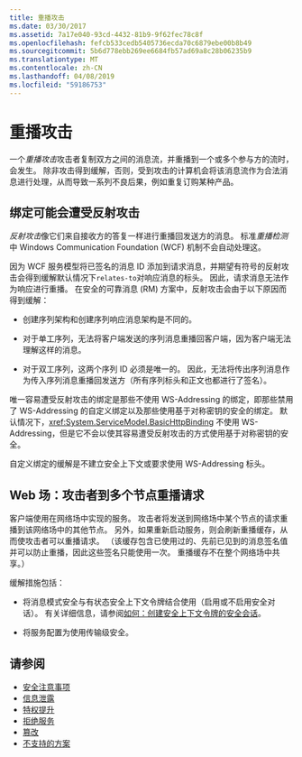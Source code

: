 ```yaml
---
title: 重播攻击
ms.date: 03/30/2017
ms.assetid: 7a17e040-93cd-4432-81b9-9f62fec78c8f
ms.openlocfilehash: fefcb533cedb5405736ecda70c6879ebe00b8b49
ms.sourcegitcommit: 5b6d778ebb269ee6684fb57ad69a8c28b06235b9
ms.translationtype: MT
ms.contentlocale: zh-CN
ms.lasthandoff: 04/08/2019
ms.locfileid: "59186753"
---
```

# <a name="replay-attacks"></a>重播攻击
一个*重播攻击*攻击者复制双方之间的消息流，并重播到一个或多个参与方的流时，会发生。 除非攻击得到缓解，否则，受到攻击的计算机会将该消息流作为合法消息进行处理，从而导致一系列不良后果，例如重复订购某种产品。  
  
## <a name="bindings-may-be-subject-to-reflection-attacks"></a>绑定可能会遭受反射攻击  
 *反射攻击*像它们来自接收方的答复一样进行重播回发送方的消息。 标准*重播检测*中 Windows Communication Foundation (WCF) 机制不会自动处理这。  
  
 因为 WCF 服务模型将已签名的消息 ID 添加到请求消息，并期望有符号的反射攻击会得到缓解默认情况下`relates-to`对响应消息的标头。 因此，请求消息无法作为响应进行重播。 在安全的可靠消息 (RM) 方案中，反射攻击会由于以下原因而得到缓解：  
  
-   创建序列架构和创建序列响应消息架构是不同的。  
  
-   对于单工序列，无法将客户端发送的序列消息重播回客户端，因为客户端无法理解这样的消息。  
  
-   对于双工序列，这两个序列 ID 必须是唯一的。 因此，无法将传出序列消息作为传入序列消息重播回发送方（所有序列标头和正文也都进行了签名）。  
  
 唯一容易遭受反射攻击的绑定是那些不使用 WS-Addressing 的绑定，即那些禁用了 WS-Addressing 的自定义绑定以及那些使用基于对称密钥的安全的绑定。 默认情况下，<xref:System.ServiceModel.BasicHttpBinding> 不使用 WS-Addressing，但是它不会以使其容易遭受反射攻击的方式使用基于对称密钥的安全。  
  
 自定义绑定的缓解是不建立安全上下文或要求使用 WS-Addressing 标头。  
  
## <a name="web-farm-attacker-replays-request-to-multiple-nodes"></a>Web 场：攻击者到多个节点重播请求  
 客户端使用在网络场中实现的服务。 攻击者将发送到网络场中某个节点的请求重播到该网络场中的其他节点。 另外，如果重新启动服务，则会刷新重播缓存，从而使攻击者可以重播请求。 （该缓存包含已使用过的、先前已见到的消息签名值并可以防止重播，因此这些签名只能使用一次。 重播缓存不在整个网络场中共享。）  
  
 缓解措施包括：  
  
-   将消息模式安全与有状态安全上下文令牌结合使用（启用或不启用安全对话）。 有关详细信息，请参阅[如何：创建安全上下文令牌的安全会话](../../../../docs/framework/wcf/feature-details/how-to-create-a-security-context-token-for-a-secure-session.md)。  
  
-   将服务配置为使用传输级安全。  
  
## <a name="see-also"></a>请参阅

- [安全注意事项](../../../../docs/framework/wcf/feature-details/security-considerations-in-wcf.md)
- [信息泄露](../../../../docs/framework/wcf/feature-details/information-disclosure.md)
- [特权提升](../../../../docs/framework/wcf/feature-details/elevation-of-privilege.md)
- [拒绝服务](../../../../docs/framework/wcf/feature-details/denial-of-service.md)
- [篡改](../../../../docs/framework/wcf/feature-details/tampering.md)
- [不支持的方案](../../../../docs/framework/wcf/feature-details/unsupported-scenarios.md)
